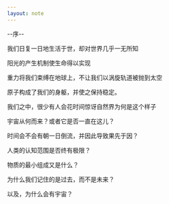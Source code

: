 ```yaml
---
layout: note
---
```


--序--

我们日复一日地生活于世，却对世界几乎一无所知

阳光的产生机制使生命得以实现

重力将我们束缚在地球上，不让我们以涡旋轨道被抛到太空

原子构成了我们的身躯，并使之保持稳定。

我们之中，很少有人会花时间惊讶自然界为何是这个样子

宇宙从何而来？或者它是否一直在这儿？

时间会不会有朝一日倒流，并因此导致果先于因？

人类的认知范围是否终有极限？

物质的最小组成又是什么？

为什么我们记住的是过去，而不是未来？

以及，为什么会有宇宙？